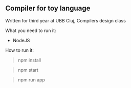 Compiler for toy language
------------------------

Written for third year at UBB Cluj, Compilers design class

What you need to run it:

- NodeJS

How to run it:

> npm install

> npm start

> npm run app